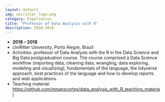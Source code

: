 ```yaml
---
layout: default
img: uniritter_logo.png
category: Experiences
title: "Professor of Data Analysis with R"
description: 2018-2018
---
```



* __2018 – 2018__
* UniRitter University, Porto Alegre, Brazil
* Activities: professor of Data Analysis with the R in the Data Science and Big Data postgraduation course. The course comprised a Data Science workflow (importing data, cleaning data, wrangling, data exploring, modeling and visualizing), fundamentals of the language, the tidyverse approach, best practices of the language and how to develop reports and web
applications.
* Teaching material: https://github.com/renanxcortes/data_analysis_with_R_teaching_material
